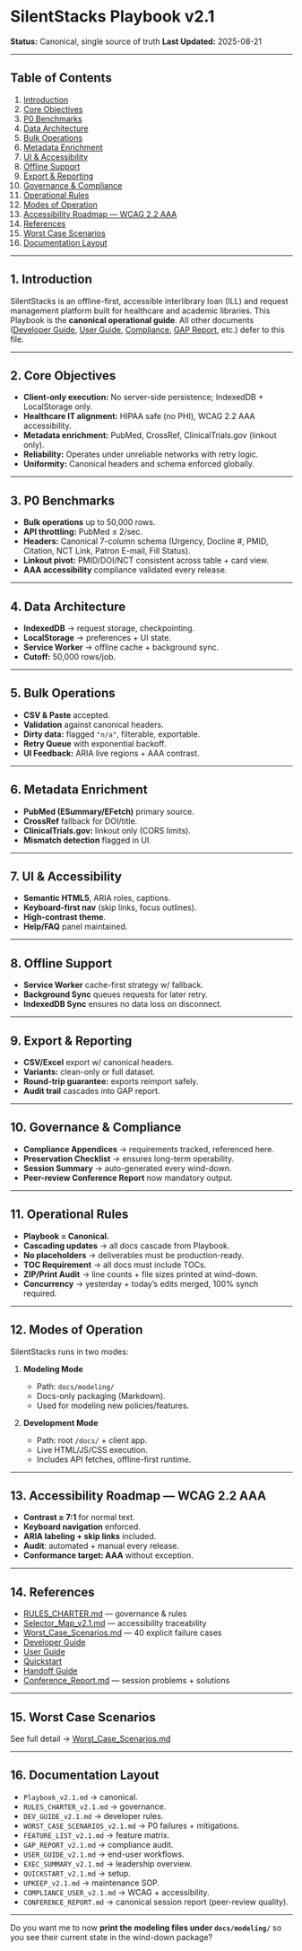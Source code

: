 # SilentStacks Playbook v2.1

**Status:** Canonical, single source of truth
**Last Updated:** 2025-08-21

---

## Table of Contents

1. [Introduction](#1-introduction)
2. [Core Objectives](#2-core-objectives)
3. [P0 Benchmarks](#3-p0-benchmarks)
4. [Data Architecture](#4-data-architecture)
5. [Bulk Operations](#5-bulk-operations)
6. [Metadata Enrichment](#6-metadata-enrichment)
7. [UI & Accessibility](#7-ui--accessibility)
8. [Offline Support](#8-offline-support)
9. [Export & Reporting](#9-export--reporting)
10. [Governance & Compliance](#10-governance--compliance)
11. [Operational Rules](#11-operational-rules)
12. [Modes of Operation](#12-modes-of-operation)
13. [Accessibility Roadmap — WCAG 2.2 AAA](#13-accessibility-roadmap--wcag-22-aaa)
14. [References](#14-references)
15. [Worst Case Scenarios](#15-worst-case-scenarios)
16. [Documentation Layout](#16-documentation-layout)

---

## 1. Introduction

SilentStacks is an offline-first, accessible interlibrary loan (ILL) and request management platform built for healthcare and academic libraries.
This Playbook is the **canonical operational guide**. All other documents ([Developer Guide](./DEVELOPER_GUIDE_v2.1.md), [User Guide](./COMPREHENSIVE_USER_GUIDE_v2.1.md), [Compliance](./COMPLIANCE_APPENDIX.md), [GAP Report](./GAP_REPORT_v2.1.md), etc.) defer to this file.

---

## 2. Core Objectives

* **Client-only execution:** No server-side persistence; IndexedDB + LocalStorage only.
* **Healthcare IT alignment:** HIPAA safe (no PHI), WCAG 2.2 AAA accessibility.
* **Metadata enrichment:** PubMed, CrossRef, ClinicalTrials.gov (linkout only).
* **Reliability:** Operates under unreliable networks with retry logic.
* **Uniformity:** Canonical headers and schema enforced globally.

---

## 3. P0 Benchmarks

* **Bulk operations** up to 50,000 rows.
* **API throttling:** PubMed ≤ 2/sec.
* **Headers:** Canonical 7-column schema (Urgency, Docline #, PMID, Citation, NCT Link, Patron E-mail, Fill Status).
* **Linkout pivot:** PMID/DOI/NCT consistent across table + card view.
* **AAA accessibility** compliance validated every release.

---

## 4. Data Architecture

* **IndexedDB** → request storage, checkpointing.
* **LocalStorage** → preferences + UI state.
* **Service Worker** → offline cache + background sync.
* **Cutoff:** 50,000 rows/job.

---

## 5. Bulk Operations

* **CSV & Paste** accepted.
* **Validation** against canonical headers.
* **Dirty data:** flagged `"n/a"`, filterable, exportable.
* **Retry Queue** with exponential backoff.
* **UI Feedback:** ARIA live regions + AAA contrast.

---

## 6. Metadata Enrichment

* **PubMed (ESummary/EFetch)** primary source.
* **CrossRef** fallback for DOI/title.
* **ClinicalTrials.gov:** linkout only (CORS limits).
* **Mismatch detection** flagged in UI.

---

## 7. UI & Accessibility

* **Semantic HTML5**, ARIA roles, captions.
* **Keyboard-first nav** (skip links, focus outlines).
* **High-contrast theme**.
* **Help/FAQ** panel maintained.

---

## 8. Offline Support

* **Service Worker** cache-first strategy w/ fallback.
* **Background Sync** queues requests for later retry.
* **IndexedDB Sync** ensures no data loss on disconnect.

---

## 9. Export & Reporting

* **CSV/Excel** export w/ canonical headers.
* **Variants:** clean-only or full dataset.
* **Round-trip guarantee:** exports reimport safely.
* **Audit trail** cascades into GAP report.

---

## 10. Governance & Compliance

* **Compliance Appendices** → requirements tracked, referenced here.
* **Preservation Checklist** → ensures long-term operability.
* **Session Summary** → auto-generated every wind-down.
* **Peer-review Conference Report** now mandatory output.

---

## 11. Operational Rules

* **Playbook = Canonical.**
* **Cascading updates** → all docs cascade from Playbook.
* **No placeholders** → deliverables must be production-ready.
* **TOC Requirement** → all docs must include TOCs.
* **ZIP/Print Audit** → line counts + file sizes printed at wind-down.
* **Concurrency** → yesterday + today’s edits merged, 100% synch required.

---

## 12. Modes of Operation

SilentStacks runs in two modes:

1. **Modeling Mode**

   * Path: `docs/modeling/`
   * Docs-only packaging (Markdown).
   * Used for modeling new policies/features.

2. **Development Mode**

   * Path: root `/docs/` + client app.
   * Live HTML/JS/CSS execution.
   * Includes API fetches, offline-first runtime.

---

## 13. Accessibility Roadmap — WCAG 2.2 AAA

* **Contrast ≥ 7:1** for normal text.
* **Keyboard navigation** enforced.
* **ARIA labeling + skip links** included.
* **Audit**: automated + manual every release.
* **Conformance target: AAA** without exception.

---

## 14. References

* [RULES\_CHARTER.md](./RULES_CHARTER.md) — governance & rules
* [Selector\_Map\_v2.1.md](./Selector_Map_v2.1.md) — accessibility traceability
* [Worst\_Case\_Scenarios.md](./WORST_CASE_SCENARIOS.md) — 40 explicit failure cases
* [Developer Guide](./DEVELOPER_GUIDE_v2.1.md)
* [User Guide](./COMPREHENSIVE_USER_GUIDE_v2.1.md)
* [Quickstart](./QUICKSTART_v2.1.md)
* [Handoff Guide](./HANDOFF_GUIDE.md)
* [Conference\_Report.md](./CONFERENCE_REPORT.md) — session problems + solutions

---

## 15. Worst Case Scenarios

See full detail → [Worst\_Case\_Scenarios.md](./WORST_CASE_SCENARIOS.md)

---

## 16. Documentation Layout

* `Playbook_v2.1.md` → canonical.
* `RULES_CHARTER_v2.1.md` → governance.
* `DEV_GUIDE_v2.1.md` → developer rules.
* `WORST_CASE_SCENARIOS_v2.1.md` → P0 failures + mitigations.
* `FEATURE_LIST_v2.1.md` → feature matrix.
* `GAP_REPORT_v2.1.md` → compliance audit.
* `USER_GUIDE_v2.1.md` → end-user workflows.
* `EXEC_SUMMARY_v2.1.md` → leadership overview.
* `QUICKSTART_v2.1.md` → setup.
* `UPKEEP_v2.1.md` → maintenance SOP.
* `COMPLIANCE_USER_v2.1.md` → WCAG + accessibility.
* `CONFERENCE_REPORT.md` → canonical session report (peer-review quality).

---

Do you want me to now **print the modeling files under `docs/modeling/`** so you see their current state in the wind-down package?
